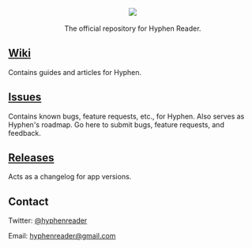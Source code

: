<p align="center">
	<a href="http://hyphenreader.com/"><img src="http://hyphenreader.com/images/logo-small.png" /></a>
	<br /><br />
	The official repository for Hyphen Reader.
</p>

## [Wiki](https://github.com/hyphen-reader/hyphen/wiki)

Contains guides and articles for Hyphen.

## [Issues](https://github.com/hyphen-reader/hyphen/issues)

Contains known bugs, feature requests, etc., for Hyphen. Also serves as Hyphen's roadmap. Go here to submit bugs, feature requests, and feedback.

## [Releases](https://github.com/hyphen-reader/hyphen/releases)

Acts as a changelog for app versions.

## Contact

Twitter: <a href="http://twitter.com/hyphenreader" target="_blank">@hyphenreader</a>

Email: [hyphenreader@gmail.com](mailto:hyphenreader@gmail.com)
